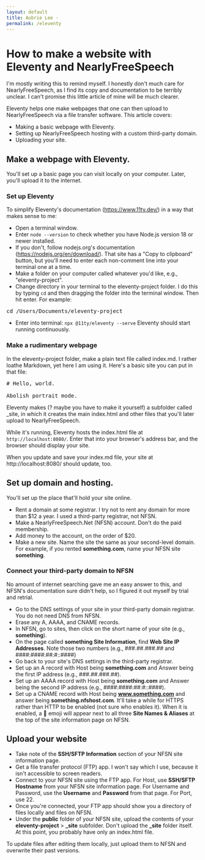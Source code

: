 ```yaml
---
layout: default
title: Aubrie Lee - 
permalink: /eleventy
---
```


# How to make a website with Eleventy and NearlyFreeSpeech

I'm mostly writing this to remind myself. I honestly don't much care for NearlyFreeSpeech, as I find its copy and documentation to be terribly unclear. I can't promise this little article of mine will be much clearer.

Eleventy helps one make webpages that one can then upload to NearlyFreeSpeech via a file transfer software. This article covers:
* Making a basic webpage with Eleventy.
* Setting up NearlyFreeSpeech hosting with a custom third-party domain.
* Uploading your site.


## Make a webpage with Eleventy.

You'll set up a basic page you can visit locally on your computer. Later, you'll upload it to the internet.

### Set up Eleventy

To simplify Eleventy's documentation (https://www.11ty.dev/) in a way that makes sense to me:
* Open a terminal window.
* Enter `node --version` to check whether you have Node.js version 18 or newer installed.
* If you don't, follow nodejs.org's documentation (https://nodejs.org/en/download/). That site has a "Copy to clipboard" button, but you'll need to enter each non-comment line into your terminal one at a time.
* Make a folder on your computer called whatever you'd like, e.g., "eleventy-project".
* Change directory in your terminal to the eleventy-project folder. I do this by typing `cd` and then dragging the folder into the terminal window. Then hit enter. For example:
<pre>
cd /Users/Documents/eleventy-project
</pre>
* Enter into terminal: `npx @11ty/eleventy --serve`
Eleventy should start running continuously.

### Make a rudimentary webpage

In the eleventy-project folder, make a plain text file called index.md. I rather loathe Markdown, yet here I am using it.
Here's a basic site you can put in that file:

<pre>
# Hello, world.

Abolish portrait mode.
</pre>

Eleventy makes (? maybe you have to make it yourself) a subfolder called _site, in which it creates the main index.html and other files that you'll later upload to NearlyFreeSpeech.

While it's running, Eleventy hosts the index.html file at `http://localhost:8080/`. Enter that into your browser's address bar, and the browser should display your site.

When you update and save your index.md file, your site at http://localhost:8080/ should update, too.

## Set up domain and hosting.

You'll set up the place that'll hold your site online.

* Rent a domain at some registrar. I try not to rent any domain for more than $12 a year. I used a third-party registrar, not NFSN.
* Make a NearlyFreeSpeech.Net (NFSN) account. Don't do the paid membership.
* Add money to the account, on the order of $20.
* Make a new site. Name the site the same as your second-level domain. For example, if you rented **something.com**, name your NFSN site **something**.

### Connect your third-party domain to NFSN

No amount of internet searching gave me an easy answer to this, and NFSN's documentation sure didn't help, so I figured it out myself by trial and retrial.
* Go to the DNS settings of your site in your third-party domain registrar. You do not need DNS from NFSN.
* Erase any A, AAAA, and CNAME records.
* In NFSN, go to sites, then click on the short name of your site (e.g., **something**).
* On the page called **something Site Information**, find **Web Site IP Addresses**. Note those two numbers (e.g., ###.##.###.## and ####:####:##:#::####)
* Go back to your site's DNS settings in the third-party registrar.
* Set up an A record with Host being **something.com** and Answer being the first IP address (e.g., ###.##.###.##).
* Set up an AAAA record with Host being **something.com** and Answer being the second IP address (e.g., ####:####:##:#::####).
* Set up a CNAME record with Host being **www.something.com** and answer being **something.nfshost.com**.
It'll take a while for HTTPS rather than HTTP to be enabled (not sure who enables it). When it is enabled, a 🔐 emoji will appear next to all three **Site Names & Aliases** at the top of the site information page on NFSN.

## Upload your website

* Take note of the **SSH/SFTP Information** section of your NFSN site information page.
* Get a file transfer protocol (FTP) app. I won't say which I use, because it isn't accessible to screen readers.
* Connect to your NFSN site using the FTP app. For Host, use **SSH/SFTP Hostname** from your NFSN site information page. For Username and Password, use the **Username** and **Password** from that page. For Port, use 22.
* Once you're connected, your FTP app should show you a directory of files locally and files on NFSN.
* Under the **public** folder of your NFSN site, upload the contents of your **eleventy-project** > **_site** subfolder. Don't upload the **_site** folder itself. At this point, you probably have only an index.html file.

To update files after editing them locally, just upload them to NFSN and overwrite their past versions.
